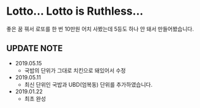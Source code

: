 # Lotto... Lotto is Ruthless...
좋은 꿈 꿔서 로또를 한 번 10만원 어치 사봤는데 5등도 하나 안 돼서 만들어봤습니다.

## UPDATE NOTE
- 2019.05.15
    - 국밥의 단위가 그대로 치킨으로 돼있어서 수정
- 2019.05.11
    - 최신 단위인 국밥과 UBD(엄복동) 단위를 추가하였습니다.
- 2019.01.22
    - 최초 완성